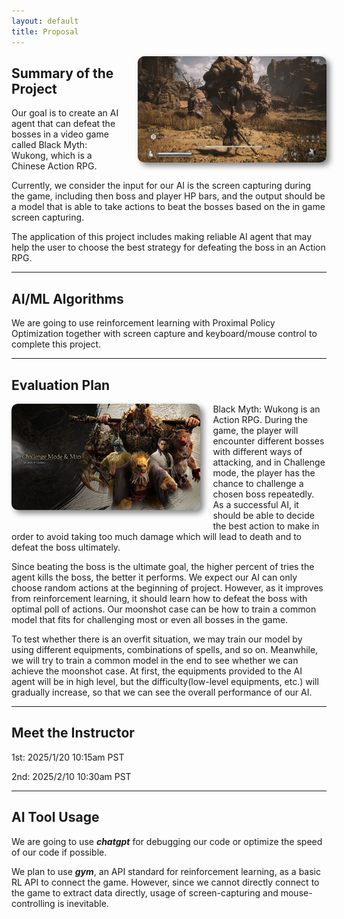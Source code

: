```yaml
---
layout: default
title: Proposal
---
```


<img src="images/shigandang.jpg" alt="Description" style="max-width:60%; height:auto; max-height:200px; display:block; float:right; margin-left:20px; margin-bottom:20px; border-radius:10px; box-shadow:5px 5px 10px gray;">

## Summary of the Project
Our goal is to create an AI agent that can defeat the bosses in a video game called Black Myth: Wukong, which is a Chinese Action RPG. 

Currently, we consider the input for our AI is the screen capturing during the game, including then boss and player HP bars, and the output should be a model that is able to take actions to beat the bosses based on the in game screen capturing.

The application of this project includes making reliable AI agent that may help the user to choose the best strategy for defeating the boss in an Action RPG.

<hr>

## AI/ML Algorithms
We are going to use reinforcement learning with Proximal Policy Optimization together with screen capture and keyboard/mouse control to complete this project.

<hr>

## Evaluation Plan
<img src="images/challengeMode.jpg" alt="Description" style="max-width:60%; height:auto; max-height:200px; display:block; float:left; border-radius:10px; margin-right: 20px; margin-bottom:20px; box-shadow:5px 5px 10px gray;">

Black Myth: Wukong is an Action RPG. During the game, the player will encounter different bosses with different ways of attacking, and in Challenge mode, the player has the chance to challenge a chosen boss repeatedly. As a successful AI, it should be able to decide the best action to make in order to avoid taking too much damage which will lead to death and to defeat the boss ultimately.

Since beating the boss is the ultimate goal, the higher percent of tries the agent kills the boss, the better it performs. We expect our AI can only choose random actions at the beginning of project. However, as it improves from reinforcement learning, it should learn how to defeat the boss with optimal poll of actions. Our moonshot case can be how to train a common model that fits for challenging most or even all bosses in the game.

To test whether there is an overfit situation, we may train our model by using different equipments, combinations of spells, and so on. Meanwhile, we will try to train a common model in the end to see whether we can achieve the moonshot case. At first, the equipments provided to the AI agent will be in high level, but the difficulty(low-level equipments, etc.) will gradually increase, so that we can see the overall performance of our AI.

<hr>

## Meet the Instructor
1st: 2025/1/20 10:15am PST

2nd: 2025/2/10 10:30am PST

<hr>

## AI Tool Usage
We are going to use ***chatgpt*** for debugging our code or optimize the speed of our code if possible.

We plan to use ***gym***, an API standard for reinforcement learning, as a basic RL API to connect the game. However, since we cannot directly connect to the game to extract data directly, usage of screen-capturing and mouse-controlling is inevitable.
